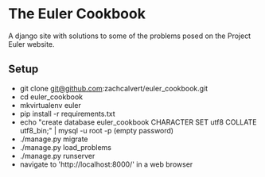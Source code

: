 # The Euler Cookbook

A django site with solutions to some of the problems posed on the Project Euler website.

## Setup

* git clone git@github.com:zachcalvert/euler_cookbook.git
* cd euler_cookbook
* mkvirtualenv euler
* pip install -r requirements.txt
* echo "create database euler_cookbook CHARACTER SET utf8 COLLATE utf8_bin;" | mysql -u root -p  (empty password)
* ./manage.py migrate
* ./manage.py load_problems
* ./manage.py runserver
* navigate to 'http://localhost:8000/' in a web browser